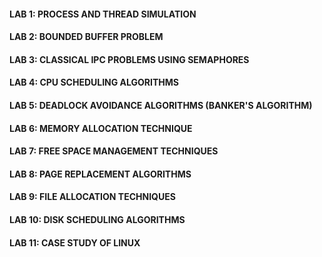 #### LAB 1: PROCESS AND THREAD SIMULATION
#### LAB 2: BOUNDED BUFFER PROBLEM
#### LAB 3: CLASSICAL IPC PROBLEMS USING SEMAPHORES
#### LAB 4: CPU SCHEDULING ALGORITHMS
#### LAB 5: DEADLOCK AVOIDANCE ALGORITHMS (BANKER'S ALGORITHM)
#### LAB 6: MEMORY ALLOCATION TECHNIQUE
#### LAB 7: FREE SPACE MANAGEMENT TECHNIQUES
#### LAB 8: PAGE REPLACEMENT ALGORITHMS
#### LAB 9: FILE ALLOCATION TECHNIQUES
#### LAB 10: DISK SCHEDULING ALGORITHMS
#### LAB 11: CASE STUDY OF LINUX
